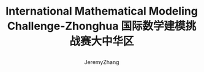 ---
layout: post
title: >
    International Mathematical Modeling Challenge-Zhonghua 
    
    国际数学建模挑战赛大中华区
author: JeremyZhang
tags: [Test,Mathematical modeling]
---